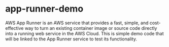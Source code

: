 # app-runner-demo
AWS App Runner is an AWS service that provides a fast, simple, and cost-effective way to turn an existing container image or source code directly into a running web service in the AWS Cloud. 
This is simple demo code that will be linked to the App Runner service to test its functionality.

